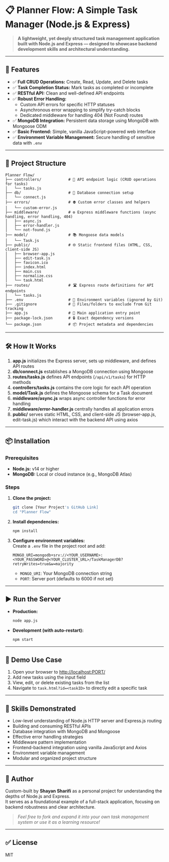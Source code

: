 # 📋 **Planner Flow: A Simple Task Manager (Node.js & Express)**

> **A lightweight, yet deeply structured task management application built with Node.js and Express — designed to showcase backend development skills and architectural understanding.**

---

## 🚀 **Features**

- ✅ **Full CRUD Operations:** Create, Read, Update, and Delete tasks
- ✅ **Task Completion Status:** Mark tasks as completed or incomplete
- ✅ **RESTful API:** Clean and well-defined API endpoints
- ✅ **Robust Error Handling:**
  - Custom API errors for specific HTTP statuses
  - Asynchronous error wrapping to simplify try-catch blocks
  - Dedicated middleware for handling 404 (Not Found) routes
- ✅ **MongoDB Integration:** Persistent data storage using MongoDB with Mongoose ODM
- ✅ **Basic Frontend:** Simple, vanilla JavaScript-powered web interface
- ✅ **Environment Variable Management:** Secure handling of sensitive data with `.env`

---

## 📁 **Project Structure**

```
Planner Flow/
├── controllers/            # 🚦 API endpoint logic (CRUD operations for tasks)
│   └── tasks.js
├── db/                     # 💾 Database connection setup
│   └── connect.js
├── errors/                 # ⛔ Custom error classes and helpers
│   └── custom-error.js
├── middleware/             # ⚙️ Express middleware functions (async handling, error handling, 404)
│   ├── async.js
│   ├── error-handler.js
│   └── not-found.js
├── model/                  # 📚 Mongoose data models
│   └── Task.js
├── public/                 # 🌐 Static frontend files (HTML, CSS, client-side JS)
│   ├── browser-app.js
│   ├── edit-task.js
│   ├── favicon.ico
│   ├── index.html
│   ├── main.css
│   ├── normalize.css
│   └── task.html
├── routes/                 # 🛣️ Express route definitions for API endpoints
│   └── tasks.js
├── .env                    # 🔑 Environment variables (ignored by Git)
├── .gitignore              # 🚫 Files/folders to exclude from Git tracking
├── app.js                  # 🚀 Main application entry point
├── package-lock.json       # 🔒 Exact dependency versions
└── package.json            # 📦 Project metadata and dependencies
```

---

## 🛠 **How It Works**

1. **app.js** initializes the Express server, sets up middleware, and defines API routes
2. **db/connect.js** establishes a MongoDB connection using Mongoose
3. **routes/tasks.js** defines API endpoints (`/api/v1/tasks`) for HTTP methods
4. **controllers/tasks.js** contains the core logic for each API operation
5. **model/Task.js** defines the Mongoose schema for a Task document
6. **middleware/async.js** wraps async controller functions for error handling
7. **middleware/error-handler.js** centrally handles all application errors
8. **public/** serves static HTML, CSS, and client-side JS (browser-app.js, edit-task.js) which interact with the backend API using axios

---

## 📦 **Installation**

### **Prerequisites**

- **Node.js:** v14 or higher
- **MongoDB:** Local or cloud instance (e.g., MongoDB Atlas)

### **Steps**

1. **Clone the project:**

   ```sh
   git clone [Your Project's GitHub Link]
   cd "Planner Flow"
   ```

2. **Install dependencies:**

   ```sh
   npm install
   ```

3. **Configure environment variables:**  
   Create a `.env` file in the project root and add:
   ```
   MONGO_URI=mongodb+srv://<YOUR_USERNAME>:<YOUR_PASSWORD>@<YOUR_CLUSTER_URL>/TaskManagerDB?retryWrites=true&w=majority
   ```
   - `MONGO_URI`: Your MongoDB connection string
   - `PORT`: Server port (defaults to 6000 if not set)

---

## ▶️ **Run the Server**

- **Production:**
  ```sh
  node app.js
  ```
- **Development (with auto-restart):**
  ```sh
  npm start
  ```

---

## 🧪 **Demo Use Case**

1. Open your browser to [http://localhost:PORT/](http://localhost:3000/)
2. Add new tasks using the input field
3. View, edit, or delete existing tasks from the list
4. Navigate to `task.html?id=<taskID>` to directly edit a specific task

---

## 🧠 **Skills Demonstrated**

- Low-level understanding of Node.js HTTP server and Express.js routing
- Building and consuming RESTful APIs
- Database integration with MongoDB and Mongoose
- Effective error handling strategies
- Middleware pattern implementation
- Frontend-backend integration using vanilla JavaScript and Axios
- Environment variable management
- Modular and organized project structure

---

## 📍 **Author**

Custom-built by **Shayan Sharifi** as a personal project for understanding the depths of Node.js and Express.  
It serves as a foundational example of a full-stack application, focusing on backend robustness and clear architecture.

> _Feel free to fork and expand it into your own task management system or use it as a learning resource!_

---

## ✅ **License**

MIT
